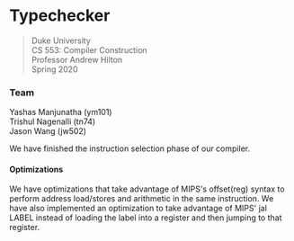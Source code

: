 # Typechecker

> Duke University\
> CS 553: Compiler Construction\
> Professor Andrew Hilton\
> Spring 2020

### Team
Yashas Manjunatha (ym101)\
Trishul Nagenalli (tn74)\
Jason Wang (jw502)

We have finished the instruction selection phase of our compiler.

#### Optimizations

We have optimizations that take advantage of MIPS's offset(reg) syntax to perform 
address load/stores and arithmetic in the same instruction. We have also 
implemented an optimization to take advantage of MIPS' jal LABEL instead of 
loading the label into a register and then jumping to that register.
